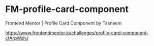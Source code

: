 # FM-profile-card-component
Frontend Mentor | Profile Card Component by Tasneem

https://www.frontendmentor.io/challenges/profile-card-component-cfArpWshJ